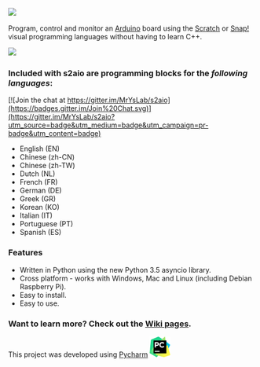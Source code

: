  ![](https://github.com/MrYsLab/s2aio/blob/master/images/happy.png)

Program, control and monitor an [Arduino](https://www.arduino.cc/) board using the [Scratch](scratch.mit.edu) or [Snap!](http://snap.berkeley.edu/) visual programming languages without having to learn C++. 

![](https://github.com/MrYsLab/s2aio/blob/master/images/examples/blink.png)

### **Included with s2aio are programming blocks** for the _**following languages**_:

[![Join the chat at https://gitter.im/MrYsLab/s2aio](https://badges.gitter.im/Join%20Chat.svg)](https://gitter.im/MrYsLab/s2aio?utm_source=badge&utm_medium=badge&utm_campaign=pr-badge&utm_content=badge)
* English (EN)
* Chinese (zh-CN)
* Chinese (zh-TW)
* Dutch (NL)
* French (FR)
* German (DE)
* Greek (GR)
* Korean (KO)
* Italian (IT)
* Portuguese (PT)
* Spanish (ES)

### **Features**
* Written in Python using the new Python 3.5 asyncio library. 
* Cross platform - works with Windows, Mac and Linux (including Debian Raspberry Pi).
* Easy to install.
* Easy to use.

### Want to learn more? Check out the [Wiki pages](https://github.com/MrYsLab/s2aio/wiki).

This project was developed using [Pycharm](https://www.jetbrains.com/pycharm/) <a href="https://www.jetbrains.com/pycharm/">
  <img src="https://github.com/MrYsLab/python_banyan/blob/master/images/icon_PyCharm.png" alt="PyCharm" style="width:42px;height:42px;border:0">
</a>
